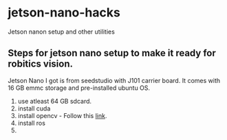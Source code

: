 # jetson-nano-hacks
Jetson nanon setup and other utilities

## Steps for jetson nano setup to make it ready for robitics vision. 
Jetson Nano I got is from seedstudio with J101 carrier board. It comes with 16 GB emmc storage and pre-installed ubuntu OS.

1. use atleast 64 GB sdcard.
2. install cuda
3. install opencv - Follow this [link](https://automaticaddison.com/how-to-install-opencv-4-5-on-nvidia-jetson-nano/).
4. install ros
5. 
